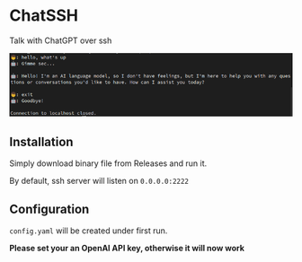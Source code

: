 # ChatSSH

Talk with ChatGPT over ssh

![Alt text](preview.png)

## Installation

Simply download binary file from Releases and run it.

By default, ssh server will listen on `0.0.0.0:2222`

## Configuration

`config.yaml` will be created under first run.

**Please set your an OpenAI API key, otherwise it will now work**
